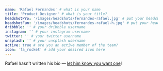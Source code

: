 ```yaml
---
name: 'Rafael Fernandes' # what is your name
title: 'Product Designer' # what is your title?
headshotPro: '/images/headshots/fernandes-rafael.jpg' # put your headshot here
headshotFun: '/images/headshots/fernandes-rafael-h.jpg' # put your headshot here
dribbble: '' # your dribbble username
instagram: '' # your instagram username
twitter: '' # your twitter username
unsplash: '' # your unsplash username
active: true # are you an active member of the team?
icon: 'fa_rocket' # add your desired icon here
---
```


Rafael hasn't written his bio — [let him know you want one](mailto:rafael.fernandes@liferay.com)!

